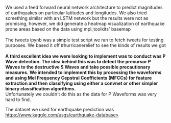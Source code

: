 We used a feed forward neural network architecture to predict magnitudes of earthquakes on particular latitudes and longitudes. We also tried something similar with an LSTM network but the results were not as promising, however, we did generate a heatmap visualization of earthquake prone areas based on the data using mpl_toolkits' basemap 
<br><br>
The tweets ipynb was a simple test script we ran to fetch tweets for testing purposes. We based it off #hurricanerelief to see the kinds of results we got</b>
<br><br>
<b> A third excellent idea we were looking to implement was to conduct was P Wave detection. The idea behind this was to detect the precursor P Waves to the destructive S Waves and take possible precautionary measures.</b>
<b> We intended to implement this by processing the waveforms and using Mel Frequency Cepstral Coefficients (MFCCs) for feature extraction and then classifying using either a convnet or other simpler binary classification algorithms.</b>
<br>
Unfortunately we couldn't do this as the data for P Waveforms was very hard to find.

The dataset we used for earthquake prediction was https://www.kaggle.com/usgs/earthquake-database>


